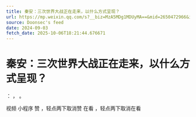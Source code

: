 ```yaml
---
title: 秦安：三次世界大战正在走来，以什么方式呈现？
url: https://mp.weixin.qq.com/s?__biz=MzA5MDg1MDUyMA==&mid=2650472966&idx=2&sn=e2257bded10b97b7db7e5e0e829c702f
source: Doonsec's feed
date: 2024-09-03
fetch_date: 2025-10-06T18:21:44.676671
---
```


# 秦安：三次世界大战正在走来，以什么方式呈现？

：
，
。

视频
小程序
赞
，轻点两下取消赞
在看
，轻点两下取消在看